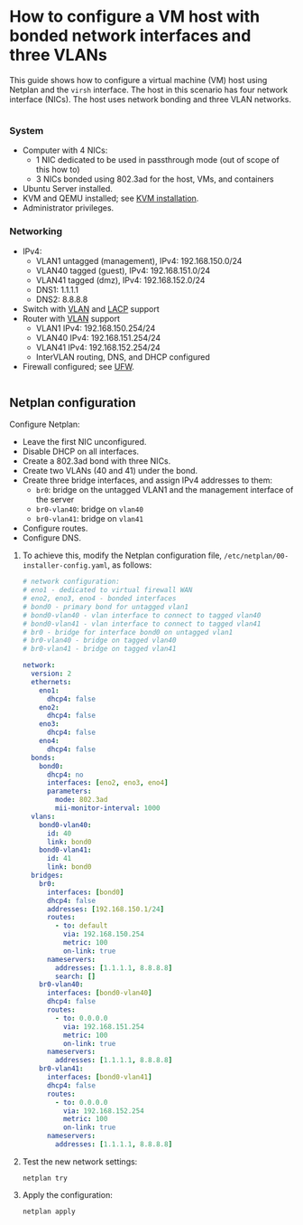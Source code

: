 # How to configure a VM host with bonded network interfaces and three VLANs

This guide shows how to configure a virtual machine (VM) host using Netplan and the `virsh` interface. The host in this scenario has four network interface (NICs). The host uses network bonding and three VLAN networks.


```{include} ../reuse/configure-vm-prerequisites.md

```


### System

- Computer with 4 NICs:
  - 1 NIC dedicated to be used in passthrough mode (out of scope of this how to)
  - 3 NICs bonded using 802.3ad for the host, VMs, and containers
- Ubuntu Server installed.
- KVM and QEMU installed; see [KVM installation](https://help.ubuntu.com/community/KVM/Installation).
- Administrator privileges.


### Networking

- IPv4:
  - VLAN1 untagged (management), IPv4: 192.168.150.0/24
  - VLAN40 tagged (guest), IPv4: 192.168.151.0/24
  - VLAN41 tagged (dmz), IPv4: 192.168.152.0/24
  - DNS1: 1.1.1.1
  - DNS2: 8.8.8.8
- Switch with [VLAN](https://en.wikipedia.org/wiki/VLAN) and [LACP](https://en.wikipedia.org/wiki/Link_aggregation#Link_Aggregation_Control_Protocol) support
- Router with [VLAN](https://en.wikipedia.org/wiki/VLAN) support
  - VLAN1 IPv4: 192.168.150.254/24
  - VLAN40 IPv4: 192.168.151.254/24
  - VLAN41 IPv4: 192.168.152.254/24
  - InterVLAN routing, DNS, and DHCP configured
- Firewall configured; see [UFW](https://help.ubuntu.com/community/UFW).


```{include} ../reuse/configure-vm-disable-netfilter.md

```


## Netplan configuration

Configure Netplan:

- Leave the first NIC unconfigured.
- Disable DHCP on all interfaces.
- Create a 802.3ad bond with three NICs.
- Create two VLANs (40 and 41) under the bond.
- Create three bridge interfaces, and assign IPv4 addresses to them:
  - `br0`: bridge on the untagged VLAN1 and the management interface of the server
  - `br0-vlan40`: bridge on `vlan40`
  - `br0-vlan41`: bridge on `vlan41`
- Configure routes.
- Configure DNS.

1. To achieve this, modify the Netplan configuration file, `/etc/netplan/00-installer-config.yaml`,  as follows:

    ```yaml
    # network configuration:
    # eno1 - dedicated to virtual firewall WAN
    # eno2, eno3, eno4 - bonded interfaces
    # bond0 - primary bond for untagged vlan1
    # bond0-vlan40 - vlan interface to connect to tagged vlan40
    # bond0-vlan41 - vlan interface to connect to tagged vlan41
    # br0 - bridge for interface bond0 on untagged vlan1
    # br0-vlan40 - bridge on tagged vlan40
    # br0-vlan41 - bridge on tagged vlan41

    network:
      version: 2
      ethernets:
        eno1:
          dhcp4: false
        eno2:
          dhcp4: false
        eno3:
          dhcp4: false
        eno4:
          dhcp4: false
      bonds:
        bond0:
          dhcp4: no
          interfaces: [eno2, eno3, eno4]
          parameters:
            mode: 802.3ad
            mii-monitor-interval: 1000
      vlans:
        bond0-vlan40:
          id: 40
          link: bond0
        bond0-vlan41:
          id: 41
          link: bond0
      bridges:
        br0:
          interfaces: [bond0]
          dhcp4: false
          addresses: [192.168.150.1/24]
          routes:
            - to: default
              via: 192.168.150.254
              metric: 100
              on-link: true
          nameservers:
            addresses: [1.1.1.1, 8.8.8.8]
            search: []
        br0-vlan40:
          interfaces: [bond0-vlan40]
          dhcp4: false
          routes:
            - to: 0.0.0.0
              via: 192.168.151.254
              metric: 100
              on-link: true
          nameservers:
            addresses: [1.1.1.1, 8.8.8.8]
        br0-vlan41:
          interfaces: [bond0-vlan41]
          dhcp4: false
          routes:
            - to: 0.0.0.0
              via: 192.168.152.254
              metric: 100
              on-link: true
          nameservers:
            addresses: [1.1.1.1, 8.8.8.8]
    ```

2. Test the new network settings:

    ```none
    netplan try
    ```

3. Apply the configuration:

    ```
    netplan apply
    ```


```{include} ../reuse/configure-vm-using-virsh.md

```


```{include} ../reuse/configure-vm-check-networking-delete-default.md

```


```{include} ../reuse/configure-vm-create-bridged-networks.md

```